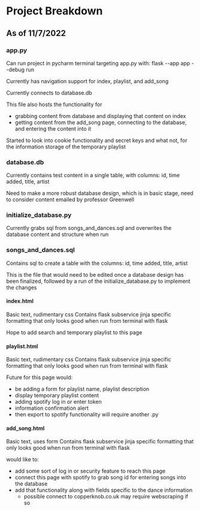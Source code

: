 # Project Breakdown #
## As of 11/7/2022 ##
### app.py ###
Can run project in pycharm terminal targeting app.py with: flask --app app --debug run

Currently has navigation support for index, playlist, and add_song

Currently connects to database.db

This file also hosts the functionality for
-  grabbing content from database and displaying that content on index
-  getting content from the add_song page, connecting to the database, and entering the content into it

Started to look into cookie functionality and secret keys and what not, for the information storage of the temporary playlist


### database.db ###
Currently contains test content in a single table, with columns: id, time added, title, artist

Need to make a more robust database design, which is in basic stage, need to consider content emailed by professor Greenwell

### initialize_database.py ###
Currently grabs sql from songs_and_dances.sql and overwrites the database content and structure when run

### songs_and_dances.sql ###
Contains sql to create a table with the columns: id, time added, title, artist

This is the file that would need to be edited once a database design has been finalized, followed by a run of the initialize_database.py to implement the changes

#### index.html ####
Basic text, rudimentary css
Contains flask subservice jinja specific formatting that only looks good when run from terminal with flask

Hope to add search and temporary playlist to this page

#### playlist.html ####
Basic text, rudimentary css
Contains flask subservice jinja specific formatting that only looks good when run from terminal with flask

Future for this page would:
- be adding a form for playlist name, playlist description
- display temporary playlist content
- adding spotify log in or enter token
- information confirmation alert 
- then export to spotify functionality will require another .py 

#### add_song.html ####
Basic text, uses form
Contains flask subservice jinja specific formatting that only looks good when run from terminal with flask

would like to:
 -  add some sort of log in or security feature to reach this page
 -  connect this page with spotify to grab song id for entering songs into the database
 -  add that functionality along with fields specific to the dance information
      - possible connect to copperknob.co.uk may require webscraping if so


